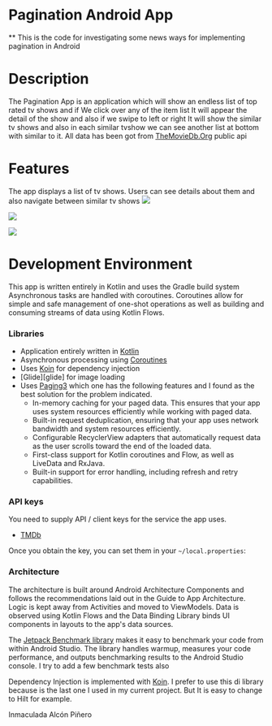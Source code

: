 Pagination Android App
================================= 

** This is the code for investigating some news ways for implementing pagination in Android

# Description

The Pagination App is an application which will show an endless list of top rated tv shows and if 
We click over any of the item list It will appear the detail of the show and also if we swipe to 
left or right It will show the similar tv shows and also in each similar tvshow we can see another
list at bottom with similar to it.
All data has been got from [TheMovieDb.Org](https://themoviedb.org) public api 

# Features
The app displays a list of tv shows. Users can see details about them and also navigate between similar
tv shows
![](gif2.gif)  

![](gif1.gif)

![](gif3.gif)


# Development Environment
This app is written entirely in Kotlin and uses the Gradle build system
Asynchronous tasks are handled with coroutines. 
Coroutines allow for simple and safe management of one-shot operations as well as building and consuming streams of data using Kotlin Flows.

### Libraries

- Application entirely written in [Kotlin](https://kotlinlang.org)
- Asynchronous processing using [Coroutines](https://kotlin.github.io/kotlinx.coroutines/)
- Uses [Koin](https://github.com/InsertKoinIO/koin) for dependency injection
- [Glide][glide] for image loading
- Uses [Paging3](https://developer.android.com/topic/libraries/architecture/paging/v3-overview) which one has the following
features and I found as the best solution for the problem indicated.
  - In-memory caching for your paged data. This ensures that your app uses system resources efficiently while working with paged data.
  - Built-in request deduplication, ensuring that your app uses network bandwidth and system resources efficiently.
  - Configurable RecyclerView adapters that automatically request data as the user scrolls toward the end of the loaded data.
  - First-class support for Kotlin coroutines and Flow, as well as LiveData and RxJava. 
  - Built-in support for error handling, including refresh and retry capabilities.
    
### API keys

You need to supply API / client keys for the service the app uses.

- [TMDb](https://developers.themoviedb.org)

Once you obtain the key, you can set them in your `~/local.properties`:

### Architecture
The architecture is built around Android Architecture Components and follows the recommendations laid out in the Guide to App Architecture.
Logic is kept away from Activities and moved to ViewModels. 
Data is observed using Kotlin Flows and the Data Binding Library binds UI components in layouts to the app's data sources.

The [Jetpack Benchmark library](https://developer.android.com/studio/profile/benchmark) makes it easy to benchmark your code from within Android Studio.
The library handles warmup, measures your code performance, and outputs benchmarking results to the Android Studio console. 
I try to add a few benchmark tests also


Dependency Injection is implemented with [Koin](https://insert-koin.io/). I prefer to use this di library because is the last one I used in my current project.
But It is easy to change to Hilt for example.

Inmaculada Alcón Piñero
